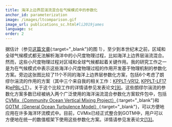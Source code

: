 ```yaml
---
title: 海洋上边界层湍流混合在气候模式中的参数化
anchor_id: parameterization
image: /images/ltcomparison.gif
image_url: publications_sc.html#li2019james
language: sc
order: 2
---
```


据估计（参见[这篇文章](https://www.semanticscholar.org/paper/Principles-and-advances-in-subgrid-modelling-for-Fox-Kemper-Bachman/947c0647d365b6b752e3e7b2a7cf055c32fc51e7){:target="_blank"}的图&nbsp;1），至少到本世纪末之前，区域和全球气候模式都无法解析海洋中的小尺度物理过程，比如海洋上边界层湍流混合。然而，这些小尺度物理过程对区域和全球气候都起着关键作用。我的研究工作之一是为在气候模式中表示这些海洋小尺度物理过程的作用开发基于物理机制的参数化方案。旁边这张图比较了11个不同的海洋上边界层参数化方案，包括6个考虑了朗缪尔湍流的作用的方案（其中三个来自我的相关工作：[KPPLT-VR12](publications_sc.html#li2016ocemod), [KPPLT-LF17](publications_sc.html#li2017jpo)和[ePBL-LT](publications_sc.html#reichl2019jpo)）。关于这个比较工作的详情请参见发表论文[[9]](publications_sc.html#li2019james)。这些朗缪尔湍流的参数化方案多数已经被纳入两个广泛使用的海洋湍流混合参数化方案软件包中，包括[CVMix（Community Ocean Vertical Mixing Project）](http://cvmix.github.io){:target="_blank"}和[GOTM（General Ocean Turbulence Model）](https://gotm.net){:target="_blank"}，可以方便地应用在许多海洋环流模式中。目前，CVMix已经正式整合到GOTM中，用户可以方便地在统一的数值框架下使用这些参数化方案。详情请参见发表论文[[13]](publications_sc.html#li2021gmd)。
